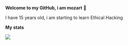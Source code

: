**Welcome to my GitHub, i am mozart** 👋

I have 15 years old, i am starting to learn Ethical Hacking

**My stats**

![](https://github-readme-stats.vercel.app/api?username=mozart1337&show_icons=true&theme=city_lights)
